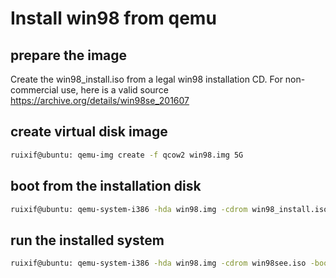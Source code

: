 # Install win98 from qemu
## prepare the image
Create the win98_install.iso from a legal win98 installation CD. For non-commercial use, here is a valid source https://archive.org/details/win98se_201607

## create virtual disk image
```bash
ruixif@ubuntu: qemu-img create -f qcow2 win98.img 5G
```
## boot from the installation disk
```bash
ruixif@ubuntu: qemu-system-i386 -hda win98.img -cdrom win98_install.iso -boot d -cpu pentium2 -m 256 -vga cirrus -net nic,model=pcnet -net user -localtime
```
## run the installed system
```bash
ruixif@ubuntu: qemu-system-i386 -hda win98.img -cdrom win98see.iso -boot d -cpu pentium3 -m 1024 -vga cirrus -net nic,model=pcnet -net user -localtime
```

